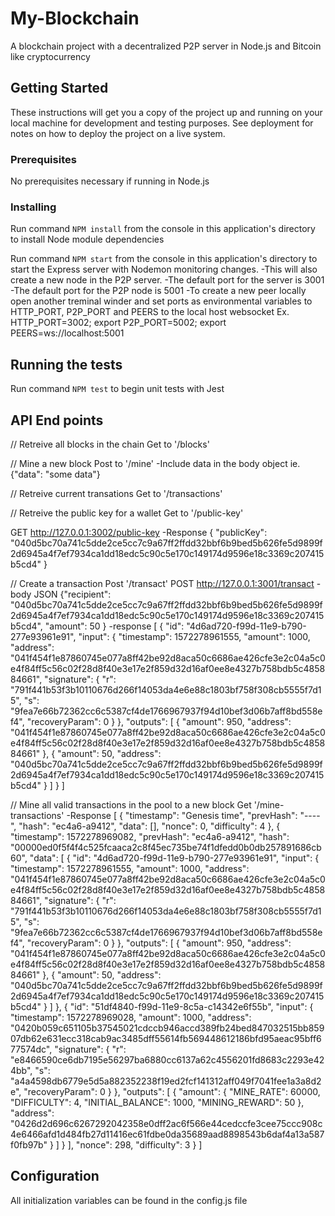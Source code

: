 # My-Blockchain
A blockchain project with a decentralized P2P server in Node.js and Bitcoin like cryptocurrency

## Getting Started

These instructions will get you a copy of the project up and running on your local machine for development and testing purposes. See deployment for notes on how to deploy the project on a live system.



### Prerequisites

No prerequisites necessary if running in Node.js

### Installing

Run command `NPM install` from the console in this application's directory to install Node module dependencies

Run command `NPM start` from the console in this application's directory to start the Express server with Nodemon monitoring changes.
-This will also create a new node in the P2P server.
-The default port for the server is 3001
-The default port for the P2P node is 5001
-To create a new peer locally open another treminal winder and set ports as environmental variables to HTTP_PORT, P2P_PORT and PEERS to the local host websocket
  Ex. HTTP_PORT=3002; export P2P_PORT=5002; export PEERS=ws://localhost:5001


## Running the tests

Run command `NPM test` to begin unit tests with Jest

## API End points

// Retreive all blocks in the chain
Get to '/blocks'

// Mine a new block
Post to '/mine'
-Include data in the body object ie. {"data": "some data"}

// Retreive current transations
Get to '/transactions'

// Retreive the public key for a wallet
Get to '/public-key'

GET http://127.0.0.1:3002/public-key
-Response
{
    "publicKey": "040d5bc70a741c5dde2ce5cc7c9a67ff2ffdd32bbf6b9bed5b626fe5d9899f2d6945a4f7ef7934ca1dd18edc5c90c5e170c149174d9596e18c3369c207415b5cd4"
}

// Create a transaction
Post '/transact'
POST http://127.0.0.1:3001/transact
-body JSON
{"recipient": "040d5bc70a741c5dde2ce5cc7c9a67ff2ffdd32bbf6b9bed5b626fe5d9899f2d6945a4f7ef7934ca1dd18edc5c90c5e170c149174d9596e18c3369c207415b5cd4",
"amount": 50
}
-response
[
    {
        "id": "4d6ad720-f99d-11e9-b790-277e93961e91",
        "input": {
            "timestamp": 1572278961555,
            "amount": 1000,
            "address": "041f454f1e87860745e077a8ff42be92d8aca50c6686ae426cfe3e2c04a5c0e4f84ff5c56c02f28d8f40e3e17e2f859d32d16af0ee8e4327b758bdb5c485884661",
            "signature": {
                "r": "791f441b53f3b10110676d266f14053da4e6e88c1803bf758f308cb5555f7d15",
                "s": "9fea7e66b72362cc6c5387cf4de1766967937f94d10bef3d06b7aff8bd558ef4",
                "recoveryParam": 0
            }
        },
        "outputs": [
            {
                "amount": 950,
                "address": "041f454f1e87860745e077a8ff42be92d8aca50c6686ae426cfe3e2c04a5c0e4f84ff5c56c02f28d8f40e3e17e2f859d32d16af0ee8e4327b758bdb5c485884661"
            },
            {
                "amount": 50,
                "address": "040d5bc70a741c5dde2ce5cc7c9a67ff2ffdd32bbf6b9bed5b626fe5d9899f2d6945a4f7ef7934ca1dd18edc5c90c5e170c149174d9596e18c3369c207415b5cd4"
            }
        ]
    }
]

// Mine all valid transactions in the pool to a new block
Get '/mine-transactions'
-Response
[
    {
        "timestamp": "Genesis time",
        "prevHash": "----",
        "hash": "ec4a6-a9412",
        "data": [],
        "nonce": 0,
        "difficulty": 4
    },
    {
        "timestamp": 1572278969082,
        "prevHash": "ec4a6-a9412",
        "hash": "00000ed0f5f4f4c525fcaaca2c8f45ec735be74f1dfedd0b0db257891686cb60",
        "data": [
            {
                "id": "4d6ad720-f99d-11e9-b790-277e93961e91",
                "input": {
                    "timestamp": 1572278961555,
                    "amount": 1000,
                    "address": "041f454f1e87860745e077a8ff42be92d8aca50c6686ae426cfe3e2c04a5c0e4f84ff5c56c02f28d8f40e3e17e2f859d32d16af0ee8e4327b758bdb5c485884661",
                    "signature": {
                        "r": "791f441b53f3b10110676d266f14053da4e6e88c1803bf758f308cb5555f7d15",
                        "s": "9fea7e66b72362cc6c5387cf4de1766967937f94d10bef3d06b7aff8bd558ef4",
                        "recoveryParam": 0
                    }
                },
                "outputs": [
                    {
                        "amount": 950,
                        "address": "041f454f1e87860745e077a8ff42be92d8aca50c6686ae426cfe3e2c04a5c0e4f84ff5c56c02f28d8f40e3e17e2f859d32d16af0ee8e4327b758bdb5c485884661"
                    },
                    {
                        "amount": 50,
                        "address": "040d5bc70a741c5dde2ce5cc7c9a67ff2ffdd32bbf6b9bed5b626fe5d9899f2d6945a4f7ef7934ca1dd18edc5c90c5e170c149174d9596e18c3369c207415b5cd4"
                    }
                ]
            },
            {
                "id": "51df4840-f99d-11e9-8c5a-c14342e6f55b",
                "input": {
                    "timestamp": 1572278969028,
                    "amount": 1000,
                    "address": "0420b059c651105b37545021cdccb946accd389fb24bed847032515bb85907db62e631ecc318cab9ac3485dff55614fb569448612186bfd95aeac95bff677574dc",
                    "signature": {
                        "r": "e8466590ce6db7195e56297ba6880cc6137a62c4556201fd8683c2293e424bb",
                        "s": "a4a4598db6779e5d5a882352238f19ed2fcf141312aff049f7041fee1a3a8d2e",
                        "recoveryParam": 0
                    }
                },
                "outputs": [
                    {
                        "amount": {
                            "MINE_RATE": 60000,
                            "DIFFICULTY": 4,
                            "INITIAL_BALANCE": 1000,
                            "MINING_REWARD": 50
                        },
                        "address": "0426d2d696c6267292042358e0dff2ac6f566e44cedccfe3cee75ccc908c4e6466afd1d484fb27d11416ec61fdbe0da35689aad8898543b6daf4a13a587f0fb97b"
                    }
                ]
            }
        ],
        "nonce": 298,
        "difficulty": 3
    }
]

## Configuration

All initialization variables can be found in the config.js file
